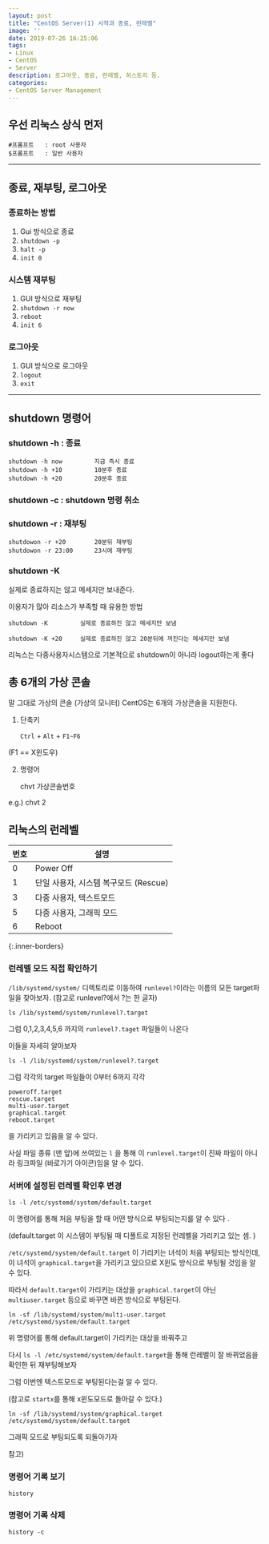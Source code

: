 ```yaml
---
layout: post
title: "CentOS Server(1) 시작과 종료, 런레벨"
image: ''
date: 2019-07-26 16:25:06
tags: 
- Linux
- CentOS 
- Server
description: 로그아웃, 종료, 런레벨, 히스토리 등.
categories:
- CentOS Server Management
---
```


## 우선 리눅스 상식 먼저 

	#프롬프트	: root 사용자 
	$프롬프트	: 일반 사용자


---

## 종료, 재부팅, 로그아웃<br>

### 종료하는 방법

1. Gui 방식으로 종료
2. `shutdown -p`
3. `halt -p`
4. `init 0`

### 시스템 재부팅

1. GUI 방식으로 재부팅
2. `shutdown -r now`
3. `reboot`
4. `init 6`

### 로그아웃

1. GUI 방식으로 로그아웃
2. `logout`
3. `exit`


---


## shutdown 명령어

### shutdown -h : 종료
    shutdown -h now 		지금 즉시 종료
    shutdown -h +10 		10분후 종료
    shutdown -h +20 		20분후 종료
    
### shutdown -c : shutdown 명령 취소

### shutdown -r : 재부팅
    shutdowon -r +20		20분뒤 재부팅
    shutdowon -r 23:00		23시에 재부팅

### shutdown -K
실제로 종료하지는 않고 메세지만 보내준다. 

이용자가 많아 리소스가 부족할 때 유용한 방법

    shutdown -K			실제로 종료하진 않고 메세지만 보냄

    shutdown -K +20		실제로 종료하진 않고 20분뒤에 꺼진다는 메세지만 보냄


리눅스는 다중사용자시스템으로 기본적으로 shutdown이 아니라 logout하는게 좋다


## 총 6개의 가상 콘솔

말 그대로 가상의 콘솔 (가상의 모니터)
CentOS는 6개의 가상콘솔을 지원한다.

1. 단축키

    `Ctrl` + `Alt` + `F1~F6`

(F1 == X윈도우)

2. 명령어

	chvt 가상콘솔번호

e.g.) chvt 2

## 리눅스의 런레벨


|번호 | 설명|
|------------ | -------------|
|0 | Power Off|
|1 | 단일 사용자, 시스템 복구모드 (Rescue)|
|3 | 다중 사용자, 텍스트모드|
|5 | 다중 사용자, 그래픽 모드|
|6 | Reboot|
{:.inner-borders}


### 런레벨 모드 직접 확인하기 
`/lib/systemd/system/` 디렉토리로 이동하여 `runlevel?`이라는 이름의 모든 target파일을 찾아보자.
(참고로 runlevel?에서 ?는 한 글자)

    ls /lib/systemd/system/runlevel?.target

그럼 0,1,2,3,4,5,6 까지의 `runlevel?.taget` 파일들이 나온다

이들을 자세히 알아보자

    ls -l /lib/systemd/system/runlevel?.target

그럼 각각의 target 파일들이 0부터 6까지 각각 

    poweroff.target
    rescue.target
    multi-user.target
    graphical.target
    reboot.target

을 가리키고 있음을 알 수 있다.

사실 파일 종류 (맨 앞)에 쓰여있는  `l` 을 통해 
이 `runlevel.target`이 진짜 파일이 아니라 링크파일 (바로가기 아이콘)임을 알 수 있다. 

### 서버에 설정된 런레벨 확인후 변경

    ls -l /etc/systemd/system/default.target 

이 명령어를 통해 처음 부팅을 할 때 
어떤 방식으로 부팅되는지를 알 수 있다 .

(default.target 이 시스템이 부팅될 때 디폴트로 지정된 런레벨을 가리키고 있는 셈. )

`/etc/systemd/system/default.target` 이 가리키는 녀석이 처음 부팅되는 방식인데, 이 녀석이 `graphical.target`을 가리키고 있으므로 X윈도 방식으로 부팅될 것임을 알 수 있다.

따라서 `default.target`이 가리키는 대상을 `graphical.target`이 아닌 `multiuser.target` 등으로 바꾸면
바뀐 방식으로 부팅된다.

    ln -sf /lib/systemd/system/multi-user.target /etc/systemd/system/default.target

위 명령어를 통해 default.target이 가리키는 대상을 바꿔주고

다시 `ls -l /etc/systemd/system/default.target`을 통해  런레벨이 잘 바뀌었음을 확인한 뒤 재부팅해보자

그럼 이번엔 텍스트모드로 부팅된다는걸 알 수 있다.

(참고로 `startx`를 통해 x윈도모드로 돌아갈 수 있다.)

    ln -sf /lib/systemd/system/graphical.target /etc/systemd/system/default.target

그래픽 모드로 부팅되도록 되돌아가자


참고)

### 명령어 기록 보기

    history

### 명령어 기록 삭제

    history -c
